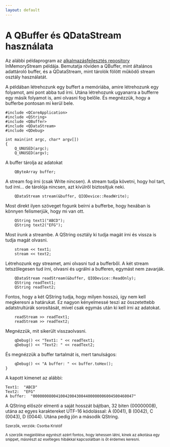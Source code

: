 ```yaml
---
layout: default
---
```


# A QBuffer és QDataStream használata

Az alábbi példaprogram az [alkalmazásfejlesztés repository](https://github.com/csorbakristof/alkalmazasfejlesztes) InMemoryStream példája. Bemutatja röviden a QBuffer, mint általános adattároló buffer, és a QDataStream, mint tárolók fölött működő stream osztály használatát.

A példában létrehozunk egy buffert a memóriába, amire létrehozunk egy folyamot, ami pont abba tud írni. Utána létrehozunk ugyanarra a bufferre egy másik folyamot is, ami olvasni fog belőle. És megnézzük, hogy a bufferbe pontosan mi kerül bele.

    #include <QCoreApplication>
    #include <QString>
    #include <QBuffer>
    #include <QDataStream>
    #include <QDebug>

    int main(int argc, char* argv[])
    {
        Q_UNUSED(argc);
        Q_UNUSED(argv);

A buffer tárolja az adatokat

        QByteArray buffer;

A stream fog írni (csak Write nincsen). A stream tudja követni, hogy hol tart, tud írni... de tárolója nincsen, azt kívülről biztosítjuk neki.

        QDataStream stream(&buffer, QIODevice::ReadWrite);

Most direkt ilyen szöveget fogunk beírni a bufferbe, hogy hexában is könnyen felismerjük, hogy mi van ott.

        QString text1("ABCD");
        QString text2("EFG");

Most írunk a streambe. A QString osztály ki tudja magát írni és vissza is tudja magát olvasni.

        stream << text1;
        stream << text2;

Létrehozunk egy streamet, ami olvasni tud a bufferből. A két stream tetszőlegesen tud írni, olvasni és ugrálni a bufferen, egymást nem zavarják.

        QDataStream readStream(&buffer, QIODevice::ReadOnly);
        QString readText1;
        QString readText2;

Fontos, hogy a két QString tudja, hogy milyen hosszú, így nem kell megkeresni a határukat. Ez nagyon kényelmessé teszi az összetettebb adatstrultúrák sorosítását, mivel csak egymás után ki kell írni az adatokat.

        readStream >> readText1;
        readStream >> readText2;

Megnézzük, mit sikerült visszaolvasni.

        qDebug() << "Text1: " << readText1;
        qDebug() << "Text2: " << readText2;

És megnézzük a buffer tartalmát is, mert tanulságos:

        qDebug() << "A buffer: " << buffer.toHex();
    }

A kapott kimenet az alábbi:

    Text1:  "ABCD"
    Text2:  "EFG"
    A buffer:  "00000008004100420043004400000006004500460047"

A QString először elmenti a saját hosszát bájtban, 32 biten (00000008), utána az egyes karaktereket UTF-16 kódolással: A (0041), B (0042), C (0043), D (0044). Utána pedig jön a második QString.

<small>Szerzők, verziók: Csorba Kristóf</small>

<small>A szerzők megjelölése egyrészt azért fontos, hogy lehessen látni, kinek az alkotása egy snippet, másrészt az esetleges hibákkal kapcsolatban is őt érdemes keresni.</small>
